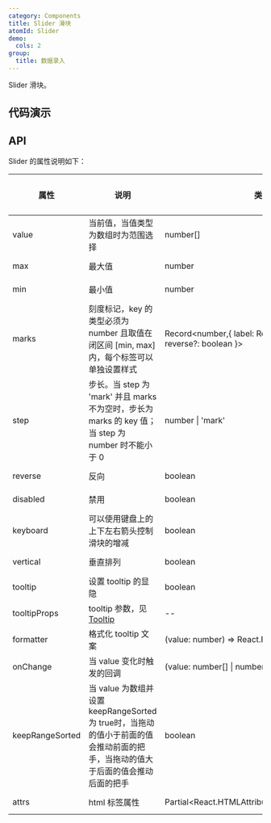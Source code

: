 ```yaml
---
category: Components
title: Slider 滑块
atomId: Slider
demo:
  cols: 2
group:
  title: 数据录入
---
```


Slider 滑块。

## 代码演示

<!-- prettier-ignore -->
<code src="./demo/basic.tsx"></code>
<code src="./demo/reverse.tsx"></code>
<code src="./demo/step.tsx"></code>
<code src="./demo/tooltip.tsx"></code>
<code src="./demo/formatter.tsx"></code>
<code src="./demo/disabled.tsx"></code>
<code src="./demo/keyboard.tsx"></code>
<code src="./demo/vertical.tsx"></code>
<code src="./demo/range.tsx"></code>
<code src="./demo/marks.tsx"></code>
<code src="./demo/step-mark.tsx"></code>
<code src="./demo/ranges.tsx"></code>
<code src="./demo/keep-range-sorted.tsx"></code>

## API

Slider 的属性说明如下：

| 属性            | 说明                                                                                                                            | 类型                                                         | 默认值 | 版本 |
| --------------- | ------------------------------------------------------------------------------------------------------------------------------- | ------------------------------------------------------------ | ------ | ---- |
| value           | 当前值，当值类型为数组时为范围选择                                                                                              | number[]                                                     | 0      | --   |
| max             | 最大值                                                                                                                          | number                                                       | 100    | --   |
| min             | 最小值                                                                                                                          | number                                                       | 0      | --   |
| marks           | 刻度标记，key 的类型必须为 number 且取值在闭区间 \[min, max\] 内，每个标签可以单独设置样式                                      | Record<number,{ label: React.ReactNode; reverse?: boolean }> | --     | --   |
| step            | 步长。当 step 为 'mark' 并且 marks 不为空时，步长为 marks 的 key 值；当 step 为 number 时不能小于 0                             | number \| 'mark'                                             | 1      | --   |
| reverse         | 反向                                                                                                                            | boolean                                                      | --     | --   |
| disabled        | 禁用                                                                                                                            | boolean                                                      | --     | --   |
| keyboard        | 可以使用键盘上的上下左右箭头控制滑块的增减                                                                                      | boolean                                                      | true   | --   |
| vertical        | 垂直排列                                                                                                                        | boolean                                                      | --     | --   |
| tooltip         | 设置 tooltip 的显隐                                                                                                             | boolean                                                      | true   | --   |
| tooltipProps    | tooltip 参数，见 [Tooltip](./tooltip#api)                                                                                       | --                                                           | --     | --   |
| formatter       | 格式化 tooltip 文案                                                                                                             | (value: number) => React.ReactNode                           | --     | --   |
| onChange        | 当 value 变化时触发的回调                                                                                                       | (value: number[] \| number) => void;                         | --     | --   |
| keepRangeSorted | 当 value 为数组并设置 keepRangeSorted 为 true时，当拖动的值小于前面的值会推动前面的把手，当拖动的值大于后面的值会推动后面的把手 | boolean                                                      | --     | --   |
| attrs           | html 标签属性                                                                                                                   | Partial\<React.HTMLAttributes\<HTMLDivElement>>              | --     | --   |
